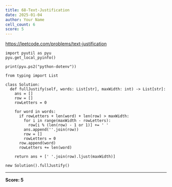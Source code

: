 ```yaml
---
title: 68-Text-Justification
date: 2025-01-04
author: Your Name
cell_count: 6
score: 5
---
```


https://leetcode.com/problems/text-justification


```
import pyutil as pyu
pyu.get_local_pyinfo()
```


```
print(pyu.ps2("python-dotenv"))
```


```
from typing import List
```


```
class Solution:
  def fullJustify(self, words: List[str], maxWidth: int) -> List[str]:
    ans = []
    row = []
    rowLetters = 0

    for word in words:
      if rowLetters + len(word) + len(row) > maxWidth:
        for i in range(maxWidth - rowLetters):
          row[i % (len(row) - 1 or 1)] += ' '
        ans.append(''.join(row))
        row = []
        rowLetters = 0
      row.append(word)
      rowLetters += len(word)

    return ans + [' '.join(row).ljust(maxWidth)]
```


```
new Solution().fullJustify()
```


---
**Score: 5**